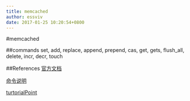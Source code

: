 ```yaml
---
title: memcached
author: essviv
date: 2017-01-25 10:20:54+0800
---
```


#memcached

##commands
set, add, replace, append, prepend, cas, get, gets, flush_all, delete, incr, decr, touch

##References
[官方文档](https://code.google.com/p/memcached/wiki/NewStart)

[命令说明](https://github.com/memcached/memcached/blob/master/doc/protocol.txt)

[turtorialPoint](http://www.tutorialspoint.com/memcached/)
